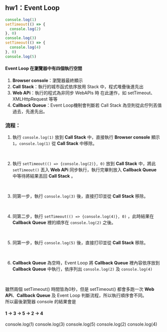## hw1：Event Loop

```js
console.log(1) 
setTimeout(() => {
  console.log(2)
}, 0)
console.log(3)
setTimeout(() => {
  console.log(4)
}, 0)
console.log(5)
```

#### Event Loop 在瀏覽器中有四個執行空間
1. **Browser console**：瀏覽器最終顯示
2. **Call Stack**：執行的城市函式依序放用 Stack 中，程式堆疊後進先出
3. **Web APi**：執行的程式為非同步 WebAPIs 時 在此運作，如 setTimeout、XMLHttpRequest 等等
4. **Callback Queue**：Event Loop機制會判斷若 Call Stack 為空則從此佇列丟值過去，先進先出。

### 流程：
1. 執行 `console.log(1)` 放到 **Call Stack** 中，直接執行 **Browser console** 顯示 `1`，`console.log(1)` 從  **Call Stack** 中移除。
<br>

2. 執行 `setTimeout(() => {console.log(2)}, 0)` 放到 **Call Stack** 中，將此 `setTimeout()` 丟入 **Web APi** 同步執行，執行完畢則放入 **Callback Queue** 中等待將結果丟回 **Call Stack** 。
<br>

3. 同第一步，執行 `console.log(3)` 後，直接打印並從 **Call Stack** 移除。
<br>

4. 同第二步，執行 `setTimeout(() => {console.log(4)}, 0)` ，此時結果在 **Callback Queue** 裡的順序在 `console.log(2)` 之後。
<br>

5. 同第一步，執行 `console.log(5)` 後，直接打印並從 **Call Stack** 移除。
<br>

6. **Callback Queue** 為空時，Event Loop 將 **Callback Queue** 裡內容依序放到 **Callback Queue** 中執行，依序列出 `console.log(2)` 及 `console.log(4)`
<br>

雖然兩個 setTimeout() 時間皆為0秒，但是 setTimeout() 都會多跑一次 **Web APi**、**Callback Queue** 及 Event Loop 判斷流程，所以執行順序會不同。
<br>
所以最後瀏覽器 console 的結果會是
#### 1 -> 3 -> 5 -> 2 -> 4

console.log(1) 
console.log(3)
console.log(5)
console.log(2)
console.log(4)
